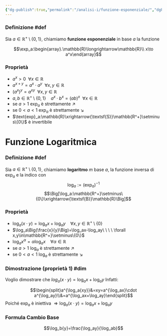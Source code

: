 ```yaml
---
{"dg-publish":true,"permalink":"/analisi-i/funzione-esponenziale/","dgPassFrontmatter":true}
---
```


### Definizione #def 
Sia $a\in\mathbb{R^+}\setminus\{0,1\}$, chiamiamo **funzione esponenziale** in base $a$ la funzione

$$\exp_a:\begin{array}.\mathbb{R}\longrightarrow\mathbb{R}\\ x\to a^x\end{array}$$
### Proprietà
- $a^x>0\ \ \forall x \in \mathbb{R}$
- $a^{x+y}=a^x\cdot a^y \ \ \forall x,y\in\mathbb{R}$
- $(a^x)^y=a^{xy}\ \ \forall x,y\in\mathbb{R}$
- $a,b\in\mathbb{R^+}\setminus\{0,1\}\ \ \ \ a^x\cdot b^x=(ab)^x \ \ \forall x\in\mathbb{R}$
- se $a>1$           $\exp_a$ è strettamente $\nearrow$
- se $0<a<1$    $\exp_a$ è strettamente $\searrow$
- $\text{exp}_a:\mathbb{R}\xrightarrow{\textsf{S}}\mathbb{R^+}\setminus\{0\}$ è invertibile 
# Funzione Logaritmica
### Definizione #def 
Sia $a\in\mathbb{R^+}\setminus\{0,1\}$, chiamiamo **logaritmo** $m$ base $a$, la funzione inversa di $\text{exp}_a$ e la indico con
$$\log_a:=(\exp_a)^{-1}$$
$$\Big[\log_a:\mathbb{R^+}\setminus\{0\}\xrightarrow{\textsf{B}}\mathbb{R}\Big]$$
### Proprietà
- $\log_a(x\cdot y)=\log_ax+\log_ay\ \ \ \ \forall x,y\in\mathbb{R^+}\setminus\{0\}$ 
- $\log_a\Big(\frac{x}{y}\Big)=\log_ax-\log_ay\ \ \ \ \forall x,y\in\mathbb{R^+}\setminus\{0\}$ 
- $\log_ax^\alpha=\alpha\log_ax\ \ \ \ \forall\alpha\in\mathbb{R}$
- se $a>1$           $\log_a$ è strettamente $\nearrow$
- se $0<a<1$    $\log_a$ è strettamente $\searrow$
### Dimostrazione (proprietà 1) #dim 
Voglio dimostrare che $log_a(x\cdot y)=\log_ax+\log_ay$
Infatti:

$$\begin{split}a^{\log_a{xy}}&=xy=a^{\log_ax}\cdot a^{\log_ay}\\&=a^{\log_ax+\log_ay}\end{split}$$ Poiché $\exp_a$ è iniettiva $\Rightarrow \log_a(x\cdot y)=\log_ax+\log_ay$
### Formula Cambio Base
$$\log_b{y}=\frac{\log_ay}{\log_ab}$$
